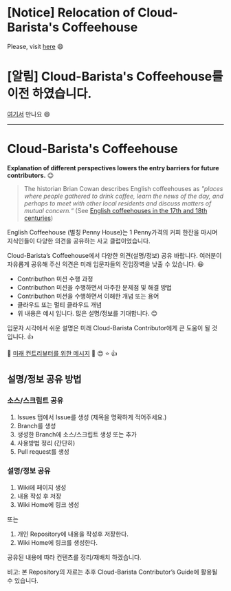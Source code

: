# [Notice] Relocation of Cloud-Barista's Coffeehouse
Please, visit [here](https://github.com/cloud-barista/cb-coffeehouse) :smile:

# [알림] Cloud-Barista's Coffeehouse를 이전 하였습니다.
[여기서](https://github.com/cloud-barista/cb-coffeehouse) 만나요 :smile:

---

# Cloud-Barista's Coffeehouse

**Explanation of different perspectives lowers the entry barriers for future contributors.** :wink:

> The historian Brian Cowan describes English coffeehouses as *"places where people gathered to drink coffee, learn the news of the day, and perhaps to meet with other local residents and discuss matters of mutual concern.“* (See [English coffeehouses in the 17th and 18th centuries](https://en.wikipedia.org/wiki/English_coffeehouses_in_the_17th_and_18th_centuries))

English Coffeehouse (별칭 Penny House)는 1 Penny가격의 커피 한잔을 마시며 지식인들이 다양한 의견을 공유하는 사교 클럽이었습니다.

Cloud-Barista’s Coffeehouse에서 다양한 의견(설명/정보) 공유 바랍니다. 여러분이 자유롭게 공유해 주신 의견은 미래 입문자들의 진입장벽을 낮출 수 있습니다. :satisfied:
- Contributhon 미션 수행 과정
- Contributhon 미션을 수행하면서 마주한 문제점 및 해결 방법
- Contributhon 미션을 수행하면서 이해한 개념 또는 용어
- 클라우드 또는 멀티 클라우드 개념
- 위 내용은 예시 입니다. 많은 설명/정보를 기대합니다. :blush:

입문자 시각에서 쉬운 설명은 미래 Cloud-Barista Contributor에게 큰 도움이 될 것 입니다. :thumbsup:

:gift: [미래 컨트리뷰터를 위한 메시지](https://github.com/cb-contributhon/cb-coffeehouse/wiki/Interview-with-Seokho-Son) :100: :heart_eyes: :star: :thumbsup:

## 설명/정보 공유 방법
### 소스/스크립트 공유
1. Issues 탭에서 Issue를 생성 (제목을 명확하게 적어주세요.)
2. Branch를 생성
3. 생성한 Branch에 소스/스크립트 생성 또는 추가
4. 사용방법 정리 (간단히)
5. Pull request를 생성

### 설명/정보 공유
1. Wiki에 페이지 생성
2. 내용 작성 후 저장
3. Wiki Home에 링크 생성

또는 

1. 개인 Repository에 내용을 작성후 저장한다.
2. Wiki Home에 링크를 생성한다.

공유된 내용에 따라 컨텐츠를 정리/재배치 하겠습니다.

비고: 본 Repository의 자료는 추후 Cloud-Barista Contributor’s Guide에 활용될 수 있습니다.
